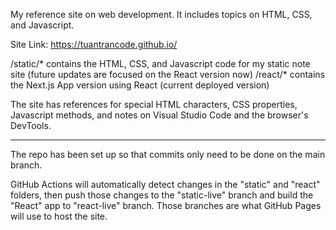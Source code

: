 My reference site on web development. It includes topics on HTML, CSS, and Javascript.  

Site Link: https://tuantrancode.github.io/  

/static/* contains the HTML, CSS, and Javascript code for my static note site (future updates are focused on the React version now)
/react/* contains the Next.js App version using React (current deployed version)

The site has references for special HTML characters, CSS properties, Javascript methods, and notes on Visual Studio Code and the browser's DevTools.  

-----------------------------------------------------------
The repo has been set up so that commits only need to be done on the main branch.  

GitHub Actions will automatically detect changes in the "static" and "react" folders, then push those changes to the "static-live" branch and build the "React" app to "react-live" branch. Those branches are what GitHub Pages will use to host the site.  

